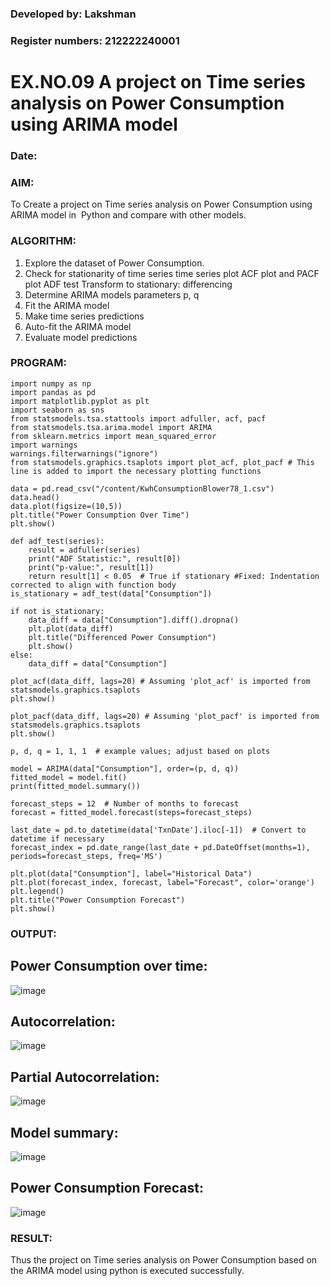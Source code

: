### Developed by: Lakshman
### Register numbers: 212222240001


# EX.NO.09        A project on Time series analysis on Power Consumption using ARIMA model 

### Date: 
### AIM:
To Create a project on Time series analysis on Power Consumption using ARIMA model in  Python and compare with other models.
### ALGORITHM:
1. Explore the dataset of Power Consumption. 
2. Check for stationarity of time series time series plot
   ACF plot and PACF plot
   ADF test
   Transform to stationary: differencing
3. Determine ARIMA models parameters p, q
4. Fit the ARIMA model
5. Make time series predictions
6. Auto-fit the ARIMA model
7. Evaluate model predictions
### PROGRAM:
```
import numpy as np
import pandas as pd
import matplotlib.pyplot as plt
import seaborn as sns
from statsmodels.tsa.stattools import adfuller, acf, pacf
from statsmodels.tsa.arima.model import ARIMA
from sklearn.metrics import mean_squared_error
import warnings
warnings.filterwarnings("ignore")
from statsmodels.graphics.tsaplots import plot_acf, plot_pacf # This line is added to import the necessary plotting functions

data = pd.read_csv("/content/KwhConsumptionBlower78_1.csv")
data.head()
data.plot(figsize=(10,5))
plt.title("Power Consumption Over Time")
plt.show()

def adf_test(series):
    result = adfuller(series)
    print("ADF Statistic:", result[0])
    print("p-value:", result[1])
    return result[1] < 0.05  # True if stationary #Fixed: Indentation corrected to align with function body
is_stationary = adf_test(data["Consumption"])

if not is_stationary:
    data_diff = data["Consumption"].diff().dropna()
    plt.plot(data_diff)
    plt.title("Differenced Power Consumption")
    plt.show()
else:
    data_diff = data["Consumption"]

plot_acf(data_diff, lags=20) # Assuming 'plot_acf' is imported from statsmodels.graphics.tsaplots
plt.show()

plot_pacf(data_diff, lags=20) # Assuming 'plot_pacf' is imported from statsmodels.graphics.tsaplots
plt.show()

p, d, q = 1, 1, 1  # example values; adjust based on plots

model = ARIMA(data["Consumption"], order=(p, d, q))
fitted_model = model.fit()
print(fitted_model.summary())

forecast_steps = 12  # Number of months to forecast
forecast = fitted_model.forecast(steps=forecast_steps)

last_date = pd.to_datetime(data['TxnDate'].iloc[-1])  # Convert to datetime if necessary
forecast_index = pd.date_range(last_date + pd.DateOffset(months=1), periods=forecast_steps, freq='MS') 

plt.plot(data["Consumption"], label="Historical Data") 
plt.plot(forecast_index, forecast, label="Forecast", color='orange')
plt.legend()
plt.title("Power Consumption Forecast")
plt.show()
```

### OUTPUT:
## Power Consumption over time:
![image](https://github.com/user-attachments/assets/44a21e2e-01c6-46f1-89a1-78e53dcd2955)


## Autocorrelation:
![image](https://github.com/user-attachments/assets/7658e852-3738-4c09-acd5-34fc1c1fe5aa)


## Partial Autocorrelation:
![image](https://github.com/user-attachments/assets/8ce98df2-a65e-495a-969c-c366549e3eaa)


## Model summary:
![image](https://github.com/user-attachments/assets/a346fdfc-9324-4af7-b51f-bfba09541df6)


## Power Consumption Forecast:
![image](https://github.com/user-attachments/assets/8f7b53ec-5fad-4ce8-840b-303baa9eba1e)

### RESULT:
Thus the project on Time series analysis on Power Consumption based on the ARIMA model using python is executed successfully.

